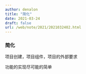 ```yaml
---
author: denalon
title: "简化"
date: 2021-03-24
draft: false
url: /web/note/2021/2021032402.html
---
```


### 简化

项目创建，项目组件，项目的外部要求

功能的实现尽可能的简单



